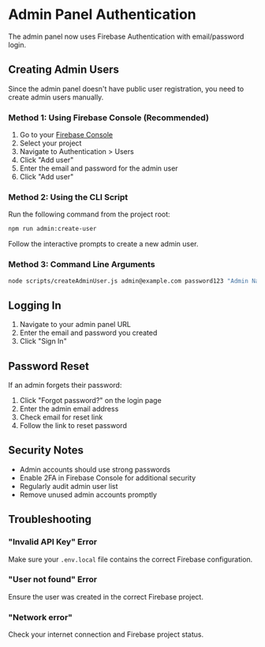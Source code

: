 # Admin Panel Authentication

The admin panel now uses Firebase Authentication with email/password login.

## Creating Admin Users

Since the admin panel doesn't have public user registration, you need to create admin users manually.

### Method 1: Using Firebase Console (Recommended)

1. Go to your [Firebase Console](https://console.firebase.google.com)
2. Select your project
3. Navigate to Authentication > Users
4. Click "Add user"
5. Enter the email and password for the admin user
6. Click "Add user"

### Method 2: Using the CLI Script

Run the following command from the project root:

```bash
npm run admin:create-user
```

Follow the interactive prompts to create a new admin user.

### Method 3: Command Line Arguments

```bash
node scripts/createAdminUser.js admin@example.com password123 "Admin Name"
```

## Logging In

1. Navigate to your admin panel URL
2. Enter the email and password you created
3. Click "Sign In"

## Password Reset

If an admin forgets their password:

1. Click "Forgot password?" on the login page
2. Enter the admin email address
3. Check email for reset link
4. Follow the link to reset password

## Security Notes

- Admin accounts should use strong passwords
- Enable 2FA in Firebase Console for additional security
- Regularly audit admin user list
- Remove unused admin accounts promptly

## Troubleshooting

### "Invalid API Key" Error
Make sure your `.env.local` file contains the correct Firebase configuration.

### "User not found" Error
Ensure the user was created in the correct Firebase project.

### "Network error" 
Check your internet connection and Firebase project status.